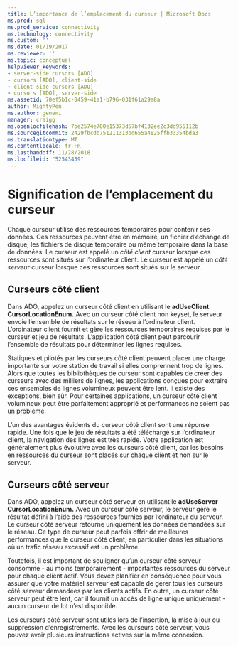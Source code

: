 ```yaml
---
title: L’importance de l’emplacement du curseur | Microsoft Docs
ms.prod: sql
ms.prod_service: connectivity
ms.technology: connectivity
ms.custom: ''
ms.date: 01/19/2017
ms.reviewer: ''
ms.topic: conceptual
helpviewer_keywords:
- server-side cursors [ADO]
- cursors [ADO], client-side
- client-side cursors [ADO]
- cursors [ADO], server-side
ms.assetid: 70ef5b1c-0459-41a1-b796-031f61a29a8a
author: MightyPen
ms.author: genemi
manager: craigg
ms.openlocfilehash: 7be2574e700e15373d57bf4132ee2c3dd955112b
ms.sourcegitcommit: 2429fbcdb751211313bd655a4825ffb33354bda3
ms.translationtype: MT
ms.contentlocale: fr-FR
ms.lasthandoff: 11/28/2018
ms.locfileid: "52543459"
---
```

# <a name="the-significance-of-cursor-location"></a>Signification de l’emplacement du curseur
Chaque curseur utilise des ressources temporaires pour contenir ses données. Ces ressources peuvent être en mémoire, un fichier d’échange de disque, les fichiers de disque temporaire ou même temporaire dans la base de données. Le curseur est appelé un *côté client* curseur lorsque ces ressources sont situés sur l’ordinateur client. Le curseur est appelé un *côté serveur* curseur lorsque ces ressources sont situés sur le serveur.  
  
## <a name="client-side-cursors"></a>Curseurs côté client  
 Dans ADO, appelez un curseur côté client en utilisant le **adUseClient CursorLocationEnum.** Avec un curseur côté client non keyset, le serveur envoie l’ensemble de résultats sur le réseau à l’ordinateur client. L’ordinateur client fournit et gère les ressources temporaires requises par le curseur et jeu de résultats. L’application côté client peut parcourir l’ensemble de résultats pour déterminer les lignes requises.  
  
 Statiques et pilotés par les curseurs côté client peuvent placer une charge importante sur votre station de travail si elles comprennent trop de lignes. Alors que toutes les bibliothèques de curseur sont capables de créer des curseurs avec des milliers de lignes, les applications conçues pour extraire ces ensembles de lignes volumineux peuvent être lent. Il existe des exceptions, bien sûr. Pour certaines applications, un curseur côté client volumineux peut être parfaitement approprié et performances ne soient pas un problème.  
  
 L’un des avantages évidents du curseur côté client sont une réponse rapide. Une fois que le jeu de résultats a été téléchargé sur l’ordinateur client, la navigation des lignes est très rapide. Votre application est généralement plus évolutive avec les curseurs côté client, car les besoins en ressources du curseur sont placés sur chaque client et non sur le serveur.  
  
## <a name="server-side-cursors"></a>Curseurs côté serveur  
 Dans ADO, appelez un curseur côté serveur en utilisant le **adUseServer CursorLocationEnum.** Avec un curseur côté serveur, le serveur gère le résultat défini à l’aide des ressources fournies par l’ordinateur du serveur. Le curseur côté serveur retourne uniquement les données demandées sur le réseau. Ce type de curseur peut parfois offrir de meilleures performances que le curseur côté client, en particulier dans les situations où un trafic réseau excessif est un problème.  
  
 Toutefois, il est important de souligner qu’un curseur côté serveur consomme - au moins temporairement - importantes ressources du serveur pour chaque client actif. Vous devez planifier en conséquence pour vous assurer que votre matériel serveur est capable de gérer tous les curseurs côté serveur demandées par les clients actifs. En outre, un curseur côté serveur peut être lent, car il fournit un accès de ligne unique uniquement - aucun curseur de lot n’est disponible.  
  
 Les curseurs côté serveur sont utiles lors de l’insertion, la mise à jour ou suppression d’enregistrements. Avec les curseurs côté serveur, vous pouvez avoir plusieurs instructions actives sur la même connexion.
